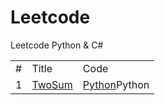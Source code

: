 # Leetcode
Leetcode Python & C#


<table>
<tr>
    <td>#</td>
    <td>Title</td>  
    <td>Code</td>      
</tr>  
<tr>
    <td>1</td>    
    <td><a href="https://github.com/Eddie02582/Leetcode/blob/master/001_TwoSum.md">TwoSum</a></td>  
    <td><a href="https://github.com/Eddie02582/Leetcode/blob/master/Python/001_TwoSum.py">Python</a>Python</td>  
</tr>


</table>

